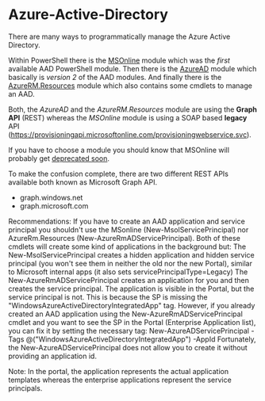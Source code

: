 # Azure-Active-Directory

There are many ways to programmatically manage the Azure Active Directory. 

Within PowerShell there is the [MSOnline](https://docs.microsoft.com/en-us/powershell/msonline/) module which was the *first* available AAD PowerShell module.
Then there is the [AzureAD](https://docs.microsoft.com/en-us/powershell/azuread/v2/azureactivedirectory) module which basically is  *version 2* of the AAD modules. And finally there is the [AzureRM.Resources](https://www.powershellgallery.com/packages/AzureRM.Resources) module which also contains some cmdlets to manage an AAD. 

Both, the *AzureAD* and the *AzureRM.Resources* module are using the **Graph API** (REST) whereas the *MSOnline* module is using a SOAP based **legacy** API (https://provisioningapi.microsoftonline.com/provisioningwebservice.svc).

If you have to choose a module you should know that MSOnline will probably get [deprecated soon](https://docs.microsoft.com/en-us/powershell/msonline/). 

To make the confusion complete, there are two different REST APIs available both known as Microsoft Graph API.
- graph.windows.net 
- graph.microsoft.com

Recommendations:
If you have to create an AAD application and service principal you shouldn't use the MSonline (New-MsolServicePrincipal) nor AzureRm.Resources (New-AzureRmADServicePrincipal). Both of these cmdlets will create some kind of applications in the background but:
The New-MsolServicePrincipal creates a hidden application and hidden service principal (you won't see them in neither the old nor the new Portal), similar to Microsoft internal apps (it also sets servicePrincipalType=Legacy)
The New-AzureRmADServicePrincipal creates an application for you and then creates the service principal. The application is visible in the Portal, but the service principal is not. This is because the SP is missing the "WindowsAzureActiveDirectoryIntegratedApp" tag. 
However, if you already created an AAD application using the New-AzureRmADServicePrincipal cmdlet and you want to see the SP in the Portal (Enterprise Application list), you can fix it by setting the necessary tag:
New-AzureADServicePrincipal -Tags @("WindowsAzureActiveDirectoryIntegratedApp") -AppId <APPID>
Fortunately, the New-AzureADServicePrincipal does not allow you to create it without providing an application id. 


Note: In the portal, the application represents the actual application templates whereas the enterprise applications represent the service principals.
